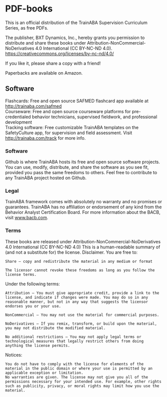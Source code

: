 # PDF-books
This is an official distribution of the TrainABA Supervision Curriculum Series, as free PDFs.   

The publisher, BXT Dynamics, Inc., hereby grants you permission to distribute and share these books under Attribution-NonCommercial-NoDerivatives 4.0 International (CC BY-NC-ND 4.0). https://creativecommons.org/licenses/by-nc-nd/4.0/   

If you like it, please share a copy with a friend!   

Paperbacks are available on Amazon.

## Software
Flashcards: Free and open source SAFMED flashcard app available at http://trainaba.com/safmed   
Courseware: Free and open source courseware platforms for pre-credentialed behavior technicians, supervised fieldwork, and professional development    
Tracking software: Free customizable TrainABA templates on the SafetyCulture app, for supervision and field assessment. Visit http://trainaba.com/track for more info.     

### Software
Github is where TrainABA hosts its free and open source software projects. You can use, modify, distribute, and share the software as you see fit, provided you pass the same freedoms to others. Feel free to contribute to any TrainABA project hosted on Github.   


### Legal
TrainABA framework comes with absolutely no warranty and no promises or guarantees. TrainABA has no affiliation or endorsement of any kind from the Behavior Analyst Certification Board. For more information about the BACB, visit www.bacb.com.


### Terms
These books are released under Attribution-NonCommercial-NoDerivatives 4.0 International (CC BY-NC-ND 4.0)
This is a human-readable summary of (and not a substitute for) the license. Disclaimer.
You are free to:

    Share — copy and redistribute the material in any medium or format

    The licensor cannot revoke these freedoms as long as you follow the license terms.

Under the following terms:

    Attribution — You must give appropriate credit, provide a link to the license, and indicate if changes were made. You may do so in any reasonable manner, but not in any way that suggests the licensor endorses you or your use.

    NonCommercial — You may not use the material for commercial purposes.

    NoDerivatives — If you remix, transform, or build upon the material, you may not distribute the modified material.

    No additional restrictions — You may not apply legal terms or technological measures that legally restrict others from doing anything the license permits.

Notices:

    You do not have to comply with the license for elements of the material in the public domain or where your use is permitted by an applicable exception or limitation.
    No warranties are given. The license may not give you all of the permissions necessary for your intended use. For example, other rights such as publicity, privacy, or moral rights may limit how you use the material.




